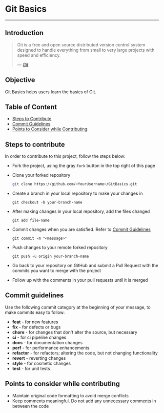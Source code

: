 # Git Basics

___

## Introduction

> Git is a free and open source distributed version control system designed to handle everything from small to very large projects with speed and efficiency.
>
> –– <cite>[Git](https://git-scm.com/)<cite>

## Objective

Git Basics helps users learn the basics of Git.

## Table of Content

- [Steps to Contribute](#steps-to-contribute)
- [Commit Guidelines](#commit-guidelines)
- [Points to Consider while Contributing](#points-to-consider-while-contributing)

## Steps to contribute

In order to contribute to this project, follow the steps below:

- Fork the project, using the gray `Fork` button in the top right of this page
- Clone your forked repository

  ```bash
  git clone https://github.com/<YourUsername>/GitBasics.git
  ```

- Create a branch in your local repository to make your changes in

  ```git
  git checkout -b your-branch-name
  ```

- After making changes in your local repository, add the files changed

  ```git
  git add file-name
  ```

- Commit changes when you are satisfied. Refer to [Commit Guidelines](#commit-guidelines)

  ```git
  git commit -m "<message>"
  ```

- Push changes to your remote forked repository

  ```git
  git push -u origin your-branch-name
  ```

- Go back to your repository on GitHub and submit a Pull Request with the commits you want to merge with the project
- Follow up with the comments in your pull requests until it is merged

## Commit guidelines

Use the following commit category at the beginning of your message, to make commits easy to follow:

- **feat** - for new features
- **fix** - for defects or bugs
- **chore** - for changes that don't alter the source, but necessary
- **ci** - for ci pipeline changes
- **docs** - for documentation changes
- **perf** - for performance enhancements
- **refactor** - for refactors; altering the code, but not changing functionality
- **revert** - reverting changes
- **style** - for cosmetic changes
- **test** - for unit tests

## Points to consider while contributing

- Maintain original code formatting to avoid merge conflicts
- Keep comments meaningful. Do not add any unnecessary comments in between the code
